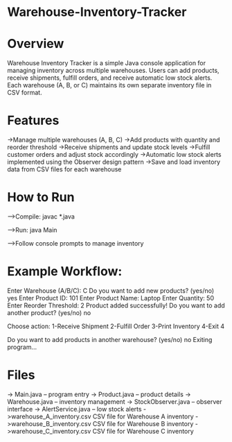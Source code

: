 # Warehouse-Inventory-Tracker

# Overview
Warehouse Inventory Tracker is a simple Java console application for managing inventory across multiple warehouses.
Users can add products, receive shipments, fulfill orders, and receive automatic low stock alerts.
Each warehouse (A, B, or C) maintains its own separate inventory file in CSV format.

# Features
->Manage multiple warehouses (A, B, C)
->Add products with quantity and reorder threshold
->Receive shipments and update stock levels
->Fulfill customer orders and adjust stock accordingly
->Automatic low stock alerts implemented using the Observer design pattern
->Save and load inventory data from CSV files for each warehouse

# How to Run
-->Compile:
javac *.java

-->Run:
java Main

-->Follow console prompts to manage inventory

# Example Workflow:
Enter Warehouse (A/B/C): 
C
Do you want to add new products? (yes/no)
yes
Enter Product ID: 101
Enter Product Name: Laptop
Enter Quantity: 50
Enter Reorder Threshold: 2
Product added successfully!
Do you want to add another product? (yes/no)
no

Choose action: 1-Receive Shipment  2-Fulfill Order  3-Print Inventory  4-Exit
4

Do you want to add products in another warehouse? (yes/no)
no
Exiting program...


# Files
-> Main.java – program entry
-> Product.java – product details
-> Warehouse.java – inventory management
-> StockObserver.java – observer interface
-> AlertService.java – low stock alerts
->warehouse_A_inventory.csv	CSV file for Warehouse A inventory
->warehouse_B_inventory.csv	CSV file for Warehouse B inventory
->warehouse_C_inventory.csv	CSV file for Warehouse C inventory
